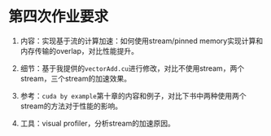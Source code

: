 # 第四次作业要求

1. 内容：实现基于流的计算加速：如何使用stream/pinned memory实现计算和内存传输的overlap，对比性能提升。

2. 细节：基于我提供的`vectorAdd.cu`进行修改，对比不使用stream，两个stream，三个stream的加速效果。

3. 参考：`cuda by example`第十章的内容和例子，对比下书中两种使用两个stream的方法对于性能的影响。

4. 工具：visual profiler，分析stream的加速原因。